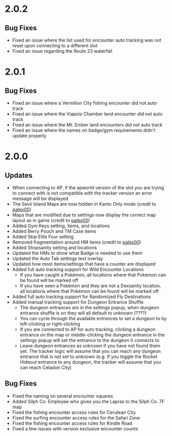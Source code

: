 # 2.0.2
## Bug Fixes
+ Fixed an issue where the list used for encounter auto tracking was not reset upon connecting to a different slot
+ Fixed an issue regarding the Route 23 waterfall

# 2.0.1
## Bug Fixes
+ Fixed an issue where a Vermilion City fishing encounter did not auto track
+ Fixed an issue where the Viapois Chamber land encounter did not auto track
+ Fixed an issue where the Mt. Ember land encounters did not auto track
+ Fixed an issue where the names on badge/gym requirements didn't update properly

# 2.0.0
## Updates
+ When connecting to AP, if the apworld version of the slot you are trying to connect with is not compatible with the tracker version an error message will be displayed
+ The Sevii Island Maps are now hidden in Kanto Only mode (credit to [palex00](https://github.com/palex00))
+ Maps that are modified due to settings now display the correct map layout as in game (credit to [palex00](https://github.com/palex00))
+ Added Gym Keys setting, items, and locations
+ Added Berry Pouch and TM Case items
+ Added Skip Elite Four setting
+ Removed fragmentation around HM items (credit to [palex00](https://github.com/palex00))
+ Added Shopsanity setting and locations
+ Updated the HMs to show what Badge is needed to use them
+ Updated the Auto Tab settings text overlay
+ Updated how most items/settings that have a counter are displayed
+ Added full auto tracking support for Wild Encounter Locations
  + If you have caught a Pokémon, all locations where that Pokémon can be found will be marked off
  + If you have seen a Pokémon and they are not a Dexsanity location, all locations where that Pokémon can be found will be marked off
+ Added full auto tracking support for Randomized Fly Destinations
+ Added manual tracking support for Dungeon Entrance Shuffle
  + The dungeon entrances are in the settings popup, when dungeon entrance shuffle is on they will all default to unknown (????)
  + You can cycle through the available entrances to set a dungeon to by left-clicking or right-clicking
  + If you are connected to AP for auto tracking, clicking a dungeon entrance on the map or middle-clicking the dungeon entrance in the settings popup will set the entrance to the dungeon it connects to
  + Leave dungeon entrances as unknown if you have not found them yet. The tracker logic will assume that you can reach any dungeon entrance that is not set to unknown (e.g. If you toggle the Rocket Hideout entrance to any dungeon, the tracker will assume that you can reach Celadon City)

## Bug Fixes
+ Fixed the naming on several encounter squares
+ Added Silph Co. Employee who gives you the Lapras to the Silph Co. 7F map
+ Fixed the fishing encounter access rules for Cerulean City
+ Fixed the surfing encounter access rules for the Safari Zone
+ Fixed the fishing encounter access rules for Kindle Road
+ Fixed a few issues with version exclusive encounter counts